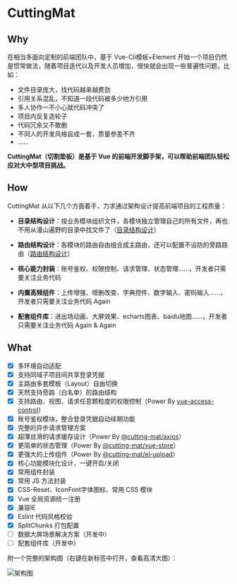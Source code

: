 # CuttingMat

## Why

在相当多面向定制的前端团队中，基于 Vue-Cli模板+Element 开始一个项目仍然是惯常做法，随着项目迭代以及开发人员增加，很快就会出现一些普遍性问题，比如：

- 文件目录庞大，找代码越来越费劲
- 引用关系混乱，不知道一段代码被多少地方引用
- 多人协作一不小心就代码冲突了
- 项目内反复造轮子
- 代码冗余又不敢删
- 不同人的开发风格自成一套，质量参差不齐
- ……

**CuttingMat（切割垫板）是基于 Vue 的前端开发脚手架，可以帮助前端团队轻松应对大中型项目挑战。**

## How

CuttingMat 从以下几个方面着手，力求通过架构设计提高前端项目的工程质量：

- **目录结构设计**：按业务模块组织文件，各模块独立管理自己的所有文件，再也不用从漫山遍野的目录中找文件了（[目录结构设计](./catalogue)）

- **路由结构设计**：各模块的路由自由组合成主路由，还可以配置不设防的旁路路由（[路由结构设计](./routes)）

- **核心能力封装**：账号鉴权、权限控制、请求管理、状态管理……，开发者只需要关注业务代码

- **内置高频组件**：上传增强、增删改查、字典控件、数字输入、密码输入……，开发者只需要关注业务代码 Again

- **配套组件库**：进出场动画、大屏效果、echarts图表、baidu地图……，开发者只需要关注业务代码 Again & Again

## What

- [x] 多环境自动适配
- [x] 支持同域子项目间共享登录凭据
- [x] 主路由多套模板（Layout）自由切换
- [x] 天然支持旁路（白名单）的路由结构
- [x] 支持路由、视图、请求任意颗粒度的权限控制（Power By [vue-access-control](https://github.com/tower1229/Vue-Access-Control/blob/master/README_CN.md)）
- [x] 账号鉴权模块，整合登录凭据自动续期功能
- [x] 完整的异步请求管理方案
- [x] 超薄丝滑的请求缓存设计（Power By [@cutting-mat/axios](https://github.com/cutting-mat/axios/blob/main/README_CN.md)）
- [x] 更简单的状态管理（Power By [@cutting-mat/vue-store](https://github.com/cutting-mat/vue-store/blob/main/README_CN.md)）
- [x] 更强大的上传组件（Power By [@cutting-mat/el-upload](https://github.com/cutting-mat/el-upload)）
- [x] 核心功能模块化设计，一键开启/关闭
- [x] 常用组件封装
- [x] 常用 JS 方法封装
- [x] CSS-Reset、IconFont字体图标、常用 CSS 模块
- [x] Vue 全局资源统一注册
- [x] 兼容IE
- [x] Eslint 代码风格校验
- [x] SplitChunks 打包配置
- [ ] 数据大屏场景解决方案（开发中）
- [ ] 配套组件库（开发中）

附一个完整的架构图（右键在新标签中打开，查看高清大图）：

![架构图](/assets/img/CuttingMat.png)
